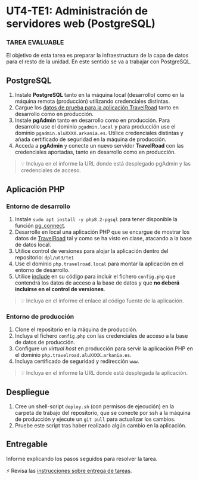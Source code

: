 # UT4-TE1: Administración de servidores web (PostgreSQL)

### TAREA EVALUABLE

El objetivo de esta tarea es preparar la infraestructura de la capa de datos para el resto de la unidad. En este sentido se va a trabajar con PostgreSQL.

## PostgreSQL

1. Instale **PostgreSQL** tanto en la máquina local (desarrollo) como en la máquina remota (producción) utilizando credenciales distintas.
2. Cargue los [datos de prueba para la aplicación TravelRoad](../README.md#carga-de-datos) tanto en desarrollo como en producción.
3. Instale **pgAdmin** tanto en desarrollo como en producción. Para desarrollo use el dominio `pgadmin.local` y para producción use el dominio `pgadmin.aluXXXX.arkania.es`. Utilice credenciales distintas y añada certificado de seguridad en la máquina de producción.
4. Acceda a **pgAdmin** y conecte un nuevo servidor **TravelRoad** con las credenciales aportadas, tanto en desarrollo como en producción.

> 💡 Incluya en el informe la URL donde está desplegado pgAdmin y las credenciales de acceso.

## Aplicación PHP

### Entorno de desarrollo

1. Instale `sudo apt install -y php8.2-pgsql` para tener disponible la función [pg_connect](https://www.php.net/manual/es/function.pg-connect.php).
2. Desarrolle en local una aplicación PHP que se encargue de mostrar los datos de [TravelRoad](../README.md#travelroad) tal y como se ha visto en clase, atacando a la base de datos local.
3. Utilice control de versiones para alojar la aplicación dentro del repositorio: `dpl/ut3/te1`
4. Use el dominio `php.travelroad.local` para montar la aplicación en el entorno de desarrollo.
5. Utilice [include](https://www.php.net/manual/en/function.include.php) en su código para incluir el fichero `config.php` que contendrá los datos de acceso a la base de datos y que **no deberá incluirse en el control de versiones**.

> 💡 Incluya en el informe el enlace al código fuente de la aplicación.

### Entorno de producción

1. Clone el repositorio en la máquina de producción.
2. Incluya el fichero `config.php` con las credenciales de acceso a la base de datos de producción.
3. Configure un _virtual host_ en producción para servir la aplicación PHP en el dominio `php.travelroad.aluXXXX.arkania.es`.
4. Incluya certificado de seguridad y redirección `www`.

> 💡 Incluya en el informe la URL donde está desplegada la aplicación.

## Despliegue

1. Cree un shell-script `deploy.sh` (con permisos de ejecución) en la carpeta de trabajo del repositorio, que se conecte por ssh a la máquina de producción y ejecute un `git pull` para actualizar los cambios.
2. Pruebe este script tras haber realizado algún cambio en la aplicación.

## Entregable

Informe explicando los pasos seguidos para resolver la tarea.

⚡ Revisa las [instrucciones sobre entrega de tareas](../../ut0/assignment-deliveries.md).
